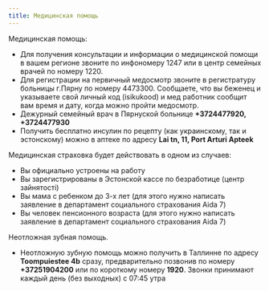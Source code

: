 ```yaml
---
title: Медицинская помощь
---
```


Медицинская помощь:  
 - Для получения консультации и информации о медицинской помощи в вашем регионе звоните по инфономеру 1247 или в центр семейных врачей по номеру 1220.  
 - Для регистрации на первичный медосмотр звоните в регистратуру больницы г.Пярну по номеру 4473300. Сообщаете, что вы беженец и указываете свой личный код (isikukood) и мед работник сообщит вам время и дату, когда можно пройти медосмотр.  
 - Дежурный семейный врач в Пярнуской больнице **+3724477920, +3724477930**  
 - Получить бесплатно инсулин по рецепту (как украинскому, так и эстонскому) можно в аптеке по адресу **Lai tn, 11,  Port Arturi Apteek**  

Медицинская страховка будет действовать в одном из случаев:  
 - Вы официально устроены на работу  
 - Вы зарегистрированы в Эстонской кассе по безработице (центр зайнятості)  
 - Вы мама с ребенком до 3-х лет (для этого нужно написать заявление в департамент социального страхования Aida 7)  
 - Вы человек пенсионного возраста (для этого нужно написать заявление в департамент социального страхования Aida 7)  

Неотложная зубная помощь.  
 - Неотложную зубную помощь можно получить в Таллинне по адресу **Toompuiestee 4b** сразу, предварительно позвонив по номеру **+37251904200** или по короткому номеру **1920**. Звонки принимают каждый день (без выходных) с 07:45 утра


